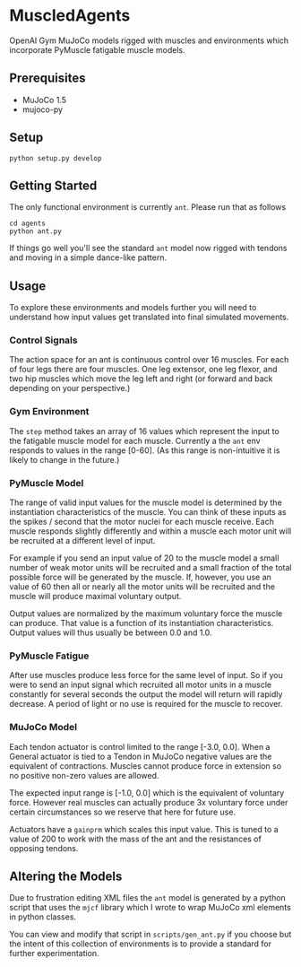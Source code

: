 # MuscledAgents
OpenAI Gym MuJoCo models rigged with muscles and environments which
incorporate PyMuscle fatigable muscle models.

## Prerequisites

 - MuJoCo 1.5
 - mujoco-py

## Setup

```
python setup.py develop
```

## Getting Started

The only functional environment is currently `ant`. Please run that as follows

```
cd agents
python ant.py
```

If things go well you'll see the standard `ant` model now rigged with tendons
and moving in a simple dance-like pattern.

## Usage

To explore these environments and models further you will need to understand
how input values get translated into final simulated movements.

### Control Signals

The action space for an ant is continuous control over 16 muscles. For
each of four legs there are four muscles. One leg extensor, one leg flexor,
and two hip muscles which move the leg left and right (or forward and back
depending on your perspective.)

### Gym Environment

The `step` method takes an array of 16 values which represent the input to
the fatigable muscle model for each muscle. Currently a the `ant` env responds
to values in the range [0-60]. (As this range is non-intuitive it is likely to
change in the future.)

### PyMuscle Model

The range of valid input values for the muscle model is determined by the
instantiation characteristics of the muscle. You can think of these inputs
as the spikes / second that the motor nuclei for each muscle receive. Each
muscle responds slightly differently and within a muscle each motor unit
will be recruited at a different level of input.

For example if you send an input value of 20 to the muscle model a small number
of weak motor units will be recruited and a small fraction of the total possible
force will be generated by the muscle. If, however, you use an value of 60 then
all or nearly all the motor units will be recruited and the muscle will produce
maximal voluntary output.

Output values are normalized by the maximum voluntary force the muscle can
produce. That value is a function of its instantiation characteristics. Output
values will thus usually be between 0.0 and 1.0.

### PyMuscle Fatigue

After use muscles produce less force for the same level of input. So if you
were to send an input signal which recruited all motor units in a muscle
constantly for several seconds the output the model will return will rapidly
decrease. A period of light or no use is required for the muscle to recover.

### MuJoCo Model

Each tendon actuator is control limited to the range [-3.0, 0.0]. When a
General actuator is tied to a Tendon in MuJoCo negative values are the
equivalent of contractions. Muscles cannot produce force in extension so no
positive non-zero values are allowed.

The expected input range is [-1.0, 0.0] which is the equivalent of voluntary
force. However real muscles can actually produce 3x voluntary force under
certain circumstances so we reserve that here for future use.

Actuators have a `gainprm` which scales this input value. This is tuned to
a value of 200 to work with the mass of the ant and the resistances of opposing
tendons.

## Altering the Models

Due to frustration editing XML files the `ant` model is generated by a python
script that uses the `mjcf` library which I wrote to wrap MuJoCo xml elements
in python classes. 

You can view and modify that script in `scripts/gen_ant.py` if you choose
but the intent of this collection of environments is to provide a standard
for further experimentation.
